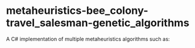 # metaheuristics-bee_colony-travel_salesman-genetic_algorithms
A C# implementation of multiple metaheuristics algorithms such as:

